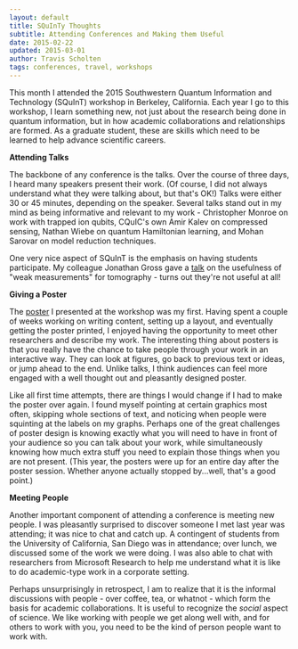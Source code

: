 ```yaml
---
layout: default
title: SQuInTy Thoughts
subtitle: Attending Conferences and Making them Useful
date: 2015-02-22
updated: 2015-03-01
author: Travis Scholten
tags: conferences, travel, workshops
---
```


This month I attended the 2015 Southwestern Quantum Information and Technology (SQuInT) workshop in Berkeley, California. Each year I go to this workshop, I learn something new, not just about the research being done in quantum information, but in how academic collaborations and relationships are formed. As a graduate student, these are skills which need to be learned to help advance scientific careers.

**Attending Talks**

The backbone of any conference is the talks. Over the course of three days, I heard many speakers present their work. (Of course, I did not always understand what they were talking about, but that's OK!) Talks were either 30 or 45 minutes, depending on the speaker. Several talks stand out in my mind as being informative and relevant to my work - Christopher Monroe on work with trapped ion qubits, CQuIC's own Amir Kalev on compressed sensing, Nathan Wiebe on quantum Hamiltonian learning, and Mohan Sarovar on model reduction techniques.

One very nice aspect of SQuInT is the emphasis on having students participate. My colleague Jonathan Gross gave a [talk](http://www.unm.edu/~jagross/research/) on the usefulness of "weak measurements" for tomography - turns out they're not useful at all! 

**Giving a Poster**

The  [poster](https://docs.google.com/file/d/0ByuLKbIlGFIiejFnX1ZibHRIb1E/edit) I presented at the workshop was my first. Having spent a couple of weeks working on writing content, setting up a layout, and eventually getting the poster printed, I enjoyed having the opportunity to meet other researchers and describe my work. The interesting thing about posters is that you really have the chance to take people through your work in an interactive way. They can look at figures, go back to previous text or ideas, or jump ahead to the end. Unlike talks, I think audiences can feel more engaged with a well thought out and pleasantly designed poster.

Like all first time attempts, there are things I would change if I had to make the poster over again. I found myself pointing at certain graphics most often, skipping whole sections of text, and noticing when people were squinting at the labels on my graphs. Perhaps one of the great challenges of poster design is knowing exactly what you will need to have in front of your audience so you can talk about your work, while simultaneously knowing how much extra stuff you need to explain those things when you are not present. (This year, the posters were up for an entire day after the poster session. Whether anyone actually stopped by...well, that's a good point.)

**Meeting People**

Another important component of attending a conference is meeting new people. I was pleasantly surprised to discover someone I met last year was attending; it was nice to chat and catch up. A contingent of students from the University of California, San Diego was in attendance; over lunch, we discussed some of the work we were doing. I was also able to chat with researchers from Microsoft Research to help me understand what it is like to do academic-type work in a corporate setting. 

Perhaps unsurprisingly in retrospect, I am to realize that it is the informal discussions with people - over coffee, tea, or whatnot - which form the basis for academic collaborations. It is useful to recognize the _social_ aspect of science. We like working with people we get along well with, and for others to work with you, you need to be the kind of person people want to work with. 